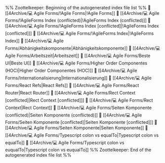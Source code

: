 %% Zoottelkeeper: Beginning of the autogenerated index file list  %%
📄 [[4Archive/💻 Agile Forms/!Agile Forms|!Agile Forms]]
📄 [[4Archive/💻 Agile Forms/!AgileForms Index (conflicted)|!AgileForms Index (conflicted)]]
📄 [[4Archive/💻 Agile Forms/!AgileForms Index [conflicted]|!AgileForms Index [conflicted]]]
📄 [[4Archive/💻 Agile Forms/!AgileForms Index|!AgileForms Index]]
📄 [[4Archive/💻 Agile Forms/Abhänigkeitskomponente|Abhänigkeitskomponente]]
📄 [[4Archive/💻 Agile Forms/Arbeitszeit|Arbeitszeit]]
📄 [[4Archive/💻 Agile Forms/Beste UI|Beste UI]]
📄 [[4Archive/💻 Agile Forms/Higher Order Componentes (HOC)|Higher Order Componentes (HOC)]]
📄 [[4Archive/💻 Agile Forms/Internationalisierung|Internationalisierung]]
📄 [[4Archive/💻 Agile Forms/React Refs|React Refs]]
📄 [[4Archive/💻 Agile Forms/React Router|React Router]]
📄 [[4Archive/💻 Agile Forms/Rect Context [conflicted]|Rect Context [conflicted]]]
📄 [[4Archive/💻 Agile Forms/Rect Context|Rect Context]]
📄 [[4Archive/💻 Agile Forms/Seiten Komponente (conflicted)|Seiten Komponente (conflicted)]]
📄 [[4Archive/💻 Agile Forms/Seiten Komponente [conflicted]|Seiten Komponente [conflicted]]]
📄 [[4Archive/💻 Agile Forms/Seiten Komponente|Seiten Komponente]]
📄 [[4Archive/💻 Agile Forms/Typescript colon vs equalTo|Typescript colon vs equalTo]]
📄 [[4Archive/💻 Agile Forms/Typescript colon vs euqualTo|Typescript colon vs euqualTo]]
%% Zoottelkeeper: End of the autogenerated index file list  %%
